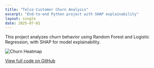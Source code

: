 ```yaml
---
title: "Telco Customer Churn Analysis"
excerpt: "End-to-end Python project with SHAP explainability"
layout: single
date: 2025-07-01
---
```


This project analyzes churn behavior using Random Forest and Logistic Regression,
with SHAP for model explainability.

![Churn Heatmap](../assets/images/churn-heatmap.png)

[View full code on GitHub](https://github.com/caguirre1378/Data-Analyst-Portfolio)
